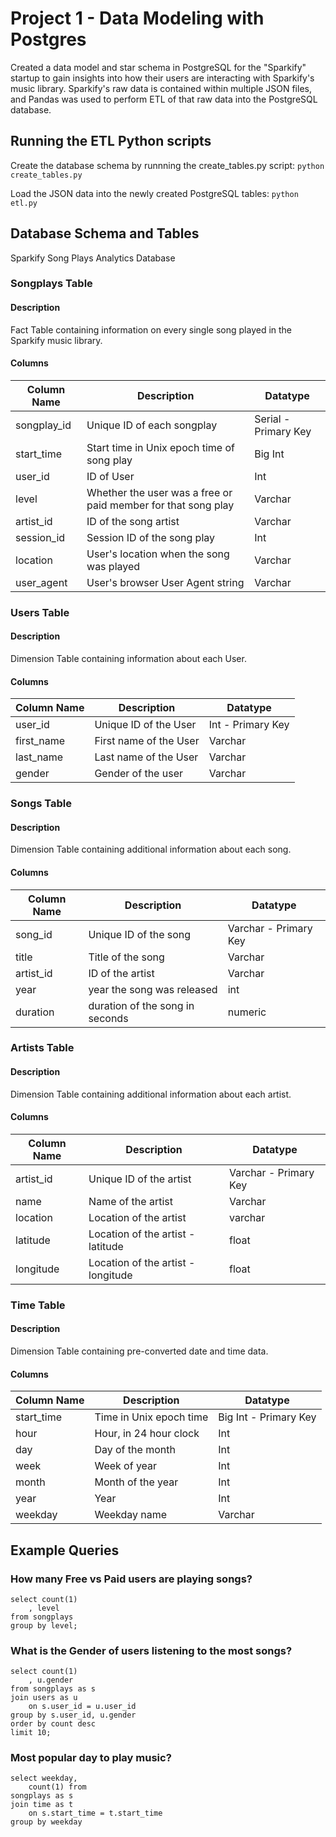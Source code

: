 # Project 1 - Data Modeling with Postgres

Created a data model and star schema in PostgreSQL for the "Sparkify" startup to gain insights into how their users are interacting with Sparkify's music library. Sparkify's raw data is contained within multiple JSON files, and Pandas was used to perform ETL of that raw data into the PostgreSQL database.

## Running the ETL Python scripts
Create the database schema by runnning the create_tables.py script:
`python create_tables.py`

Load the JSON data into the newly created PostgreSQL tables:
`python etl.py`

## Database Schema and Tables
Sparkify Song Plays Analytics Database

### Songplays Table
#### Description
Fact Table containing information on every single song played in the Sparkify music library.

#### Columns
| Column Name | Description | Datatype |
| --- | --- | --- |
| songplay_id | Unique ID of each songplay | Serial - Primary Key |
| start_time | Start time in Unix epoch time of song play | Big Int |
| user_id | ID of User | Int |
| level | Whether the user was a free or paid member for that song play | Varchar |
| artist_id | ID of the song artist | Varchar |
| session_id | Session ID of the song play | Int |
| location | User's location when the song was played | Varchar |
| user_agent | User's browser User Agent string | Varchar |


### Users Table
#### Description
Dimension Table containing information about each User.

#### Columns
| Column Name | Description | Datatype |
| --- | --- | --- |
| user_id | Unique ID of the User | Int - Primary Key |
| first_name | First name of the User | Varchar |
| last_name | Last name of the User | Varchar |
| gender | Gender of the user | Varchar |

### Songs Table
#### Description
Dimension Table containing additional information about each song.

#### Columns
| Column Name | Description | Datatype |
| --- | --- | --- |
| song_id | Unique ID of the song | Varchar - Primary Key |
| title | Title of the song | Varchar |
| artist_id | ID of the artist | Varchar |
| year | year the song was released | int |
| duration | duration of the song in seconds | numeric |

### Artists Table
#### Description
Dimension Table containing additional information about each artist.

#### Columns
| Column Name | Description | Datatype |
| --- | --- | --- |
| artist_id | Unique ID of the artist | Varchar - Primary Key |
| name | Name of the artist | Varchar |
| location | Location of the artist | varchar |
| latitude | Location of the artist - latitude | float |
| longitude | Location of the artist - longitude | float |

### Time Table
#### Description
Dimension Table containing pre-converted date and time data.

#### Columns
| Column Name | Description | Datatype |
| --- | --- | --- |
| start_time | Time in Unix epoch time | Big Int - Primary Key |
| hour | Hour, in 24 hour clock | Int |
| day | Day of the month | Int |
| week | Week of year | Int |
| month | Month of the year | Int |
| year | Year | Int |
| weekday | Weekday name | Varchar |

## Example Queries

### How many Free vs Paid users are playing songs?
```
select count(1)
    , level 
from songplays 
group by level;
```

### What is the Gender of users listening to the most songs?
```
select count(1)
    , u.gender
from songplays as s 
join users as u 
    on s.user_id = u.user_id 
group by s.user_id, u.gender 
order by count desc 
limit 10;
```

### Most popular day to play music?
```
select weekday,
    count(1) from 
songplays as s 
join time as t 
    on s.start_time = t.start_time 
group by weekday
```